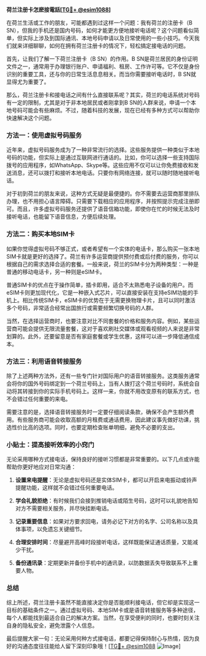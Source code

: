 **荷兰注册卡怎麽接電話[[TG💪+ @esim1088](https://t.me/s/esim1088)]**

在荷兰生活或工作的朋友，可能都遇到过这样一个问题：我有荷兰的注册卡（B SN），但我的手机还是国内号码，如何才能更方便地接听电话呢？这个问题看似简单，但实际上涉及到国际通讯、本地号码申请以及日常使用的一些小技巧。今天我们就来详细聊聊，如何在拥有荷兰注册卡的情况下，轻松搞定接电话的问题。

首先，让我们了解一下荷兰注册卡（B SN）的作用。B SN是荷兰居民的身份证明文件之一，通常用于办理银行账户、申请福利、租房、工作许可等。它不仅是身份识别的重要工具，还与你的日常生活息息相关。而当你需要接听电话时，B SN就显得尤为重要了。

那么，荷兰注册卡和接电话之间有什么直接联系呢？其实，荷兰的电话系统对号码有一定的限制，尤其是对于非本地居民或者刚拿到B SN的人群来说，申请一个本地号码可能会有些麻烦。不过，随着科技的发展，现在已经有多种方式可以帮助你快速解决这个问题。

### 方法一：使用虚拟号码服务

近年来，虚拟号码服务成为了一种非常流行的选择。这些服务提供一种类似于本地号码的功能，但实际上是通过互联网进行通话的。比如，你可以选择一些支持国际拨号的应用程序，如WhatsApp、Skype等。这些应用不仅可以让你免费接收和发送消息，还可以拨打和接听本地电话。只要你有网络连接，就可以随时随地接听电话。

对于初到荷兰的朋友来说，这种方式无疑是最便捷的。你不需要去运营商那里排队办理，也不用担心语言障碍。只需要下载相应的应用程序，并按照提示完成注册即可。而且，许多虚拟号码服务还提供了语音信箱功能，即使你在忙的时候无法及时接听电话，也能留下语音信息，方便后续处理。

### 方法二：购买本地SIM卡

如果你觉得虚拟号码不够正式，或者希望有一个实体的电话卡，那么购买一张本地SIM卡就是更好的选择了。荷兰有许多运营商提供预付费或后付费的服务，你可以根据自己的需求选择合适的套餐。一般来说，荷兰的SIM卡分为两种类型：一种是普通的移动电话卡，另一种则是eSIM卡。

普通SIM卡的优点在于操作简单，插卡即用，适合不太熟悉电子设备的用户。而eSIM卡则更加现代化，它是一种嵌入式芯片，可以直接安装在支持eSIM功能的手机上。相比传统SIM卡，eSIM卡的优势在于无需更换物理卡片，且可以同时激活多个号码，非常适合经常出国旅行或需要频繁切换号码的人群。

当然，在选择运营商时，也要注意对比不同套餐的价格和服务内容。例如，某些运营商可能会提供无限流量套餐，这对于喜欢刷社交媒体或观看视频的人来说是非常划算的。此外，还要留意是否有家庭套餐或学生优惠，这样可以进一步降低通信成本。

### 方法三：利用语音转接服务

除了上述两种方法外，还有一些专门针对国际用户的语音转接服务。这类服务通常会将你的国外号码绑定到一个荷兰号码上，当有人拨打这个荷兰号码时，系统会自动将其转接到你的实际手机号码上。这样一来，你就不用改变原有的联系方式，也不会错过任何重要的来电。

需要注意的是，选择语音转接服务时一定要仔细阅读条款，确保不会产生额外费用。有些服务商可能会收取高额的月租费或通话费用，因此建议事先做好功课，挑选性价比高的选项。同时，也要定期检查账单明细，避免不必要的支出。

### 小贴士：提高接听效率的小窍门

无论采用哪种方式接电话，保持良好的接听习惯都是非常重要的。以下几点或许能帮助你更好地应对日常沟通：

1. **设置来电提醒**：无论是虚拟号码还是实体SIM卡，都可以开启来电振动或铃声提醒功能，这样就不会错过任何重要电话。
   
2. **学会礼貌拒绝**：有时候我们会接到推销电话或陌生号码，这时可以礼貌地告知对方不需要相关服务，并尽快挂断电话。

3. **记录重要信息**：如果对方要求回电，请务必记下对方的名字、公司名称以及具体事项，以免遗忘关键细节。

4. **合理安排时间**：尽量避开高峰时段接听电话，这样既能保证通话质量，又能减少干扰。

5. **备份通讯录**：定期更新并备份手机中的通讯录，以防数据丢失导致联系不上重要人物。

### 总结

综上所述，荷兰注册卡虽然不能直接决定你是否能顺利接电话，但它却是实现这一目标的基础条件之一。通过虚拟号码、本地SIM卡或是语音转接服务等多种途径，每个人都能找到最适合自己的解决方案。当然，在享受便利的同时，也要时刻关注自身的隐私安全，避免泄露个人信息。

最后提醒大家一句：无论采用何种方式接电话，都要记得保持耐心与热情，因为良好的沟通态度往往能给人留下深刻印象哦！[[TG💪+ @esim1088](https://t.me/s/esim1088) ![Image](https://i.postimg.cc/4NQfJmqS/Snipaste-2025-05-13-00-14-12.png)]
